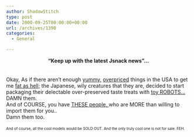 ```yaml
---
author: ShadowStitch
type: post
date: 2000-09-25T00:00:00+00:00
url: /archives/1390
categories:
  - General

---
```

<center>
  <b>&#8220;Keep up with the latest Jsnack news&#8221;&#8230;</center></b><br /> <font color="white">Or don&#8217;t. See if I care.</font><br /> Okay, As if there aren&#8217;t enough <a target="_blank" href="http://www.m-ms.com/factory/history/faq1.html">yummy,</a> <a target="_blank" href="http://www.ghirardelli.com/ghirardelli/home.asp">overpriced</a> things in the USA to get me <a target="_blank" href="http://www.twinkies.com/">fat as hell;</a> the Japanese, wily creatures that they are, decided to start packaging their delectable over-preserved taste treats with <a target="_blank" href="http://www.japanesesnacks.com/hypergundam.shtml">toy ROBOTS&#8230;</a> <br /> DAMN them.<br /> And of COURSE, you have <a target="_blank" href="http://www.japanesesnacks.com/"> THESE people, </a>who are MORE than willing to import them for you..<br /> Damn them too.<br /> <font color="white">Well, not REALLY.</font><br /> <font size="1">And of course, all the cool models would be SOLD OUT. And the only truly cool one is not for sale. FEH.</font></p>